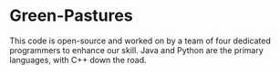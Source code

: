 # Green-Pastures
This code is open-source and worked on by a team of four dedicated programmers to enhance our skill.
Java and Python are the primary languages, with C++ down the road.
